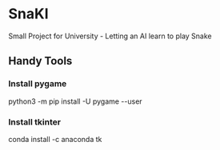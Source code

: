 # SnaKI

Small Project for University - Letting an AI learn to play Snake

## Handy Tools

### Install pygame

python3 -m pip install -U pygame --user

### Install tkinter

conda install -c anaconda tk


